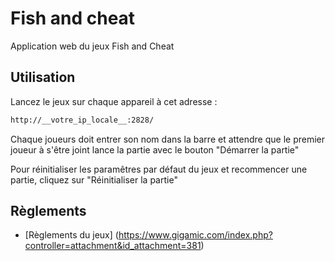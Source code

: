 # Fish and cheat
Application web du jeux Fish and Cheat

## Utilisation

Lancez le jeux sur chaque appareil à cet adresse :
```bash
http://__votre_ip_locale__:2828/
```

Chaque joueurs doit entrer son nom dans la barre et attendre que le premier joueur à s'être joint lance la partie avec le bouton "Démarrer la partie"

Pour réinitialiser les paramêtres par défaut du jeux et recommencer une partie, cliquez sur "Réinitialiser la partie"

## Règlements
- [Règlements du jeux] (https://www.gigamic.com/index.php?controller=attachment&id_attachment=381)
